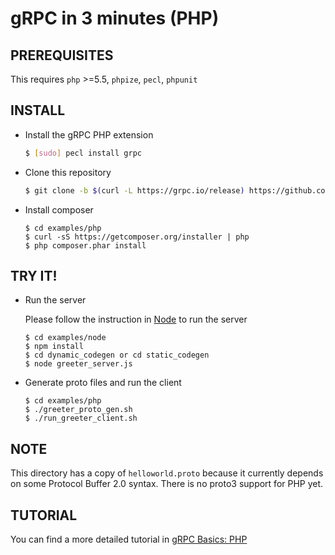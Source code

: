 gRPC in 3 minutes (PHP)
===========================

PREREQUISITES
-------------

This requires `php` >=5.5, `phpize`, `pecl`, `phpunit`

INSTALL
-------
 - Install the gRPC PHP extension

   ```sh
   $ [sudo] pecl install grpc
   ```

 - Clone this repository

   ```sh
   $ git clone -b $(curl -L https://grpc.io/release) https://github.com/grpc/grpc
   ```

 - Install composer

   ```
   $ cd examples/php
   $ curl -sS https://getcomposer.org/installer | php
   $ php composer.phar install
   ```

TRY IT!
-------

 - Run the server

   Please follow the instruction in [Node][] to run the server
   ```
   $ cd examples/node
   $ npm install
   $ cd dynamic_codegen or cd static_codegen
   $ node greeter_server.js
   ```

 - Generate proto files and run the client

   ```
   $ cd examples/php
   $ ./greeter_proto_gen.sh
   $ ./run_greeter_client.sh
   ```

NOTE
----

This directory has a copy of `helloworld.proto` because it currently depends on
some Protocol Buffer 2.0 syntax. There is no proto3 support for PHP yet.

TUTORIAL
--------

You can find a more detailed tutorial in [gRPC Basics: PHP][]

[Node]:https://github.com/grpc/grpc/tree/master/examples/node
[gRPC Basics: PHP]:https://grpc.io/docs/tutorials/basic/php.html
